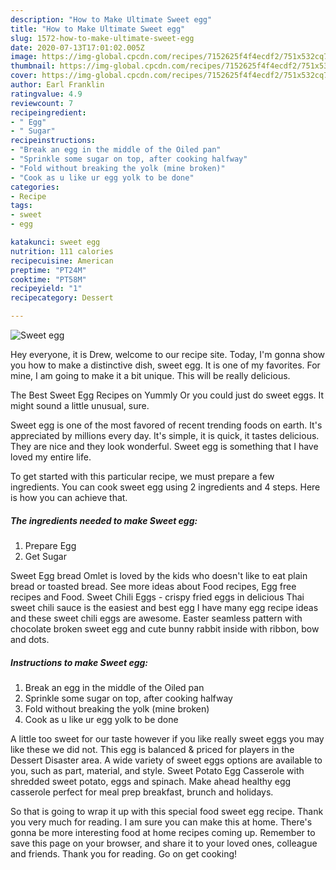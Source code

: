 ```yaml
---
description: "How to Make Ultimate Sweet egg"
title: "How to Make Ultimate Sweet egg"
slug: 1572-how-to-make-ultimate-sweet-egg
date: 2020-07-13T17:01:02.005Z
image: https://img-global.cpcdn.com/recipes/7152625f4f4ecdf2/751x532cq70/sweet-egg-recipe-main-photo.jpg
thumbnail: https://img-global.cpcdn.com/recipes/7152625f4f4ecdf2/751x532cq70/sweet-egg-recipe-main-photo.jpg
cover: https://img-global.cpcdn.com/recipes/7152625f4f4ecdf2/751x532cq70/sweet-egg-recipe-main-photo.jpg
author: Earl Franklin
ratingvalue: 4.9
reviewcount: 7
recipeingredient:
- " Egg"
- " Sugar"
recipeinstructions:
- "Break an egg in the middle of the Oiled pan"
- "Sprinkle some sugar on top, after cooking halfway"
- "Fold without breaking the yolk (mine broken)"
- "Cook as u like ur egg yolk to be done"
categories:
- Recipe
tags:
- sweet
- egg

katakunci: sweet egg 
nutrition: 111 calories
recipecuisine: American
preptime: "PT24M"
cooktime: "PT58M"
recipeyield: "1"
recipecategory: Dessert

---
```



![Sweet egg](https://img-global.cpcdn.com/recipes/7152625f4f4ecdf2/751x532cq70/sweet-egg-recipe-main-photo.jpg)

Hey everyone, it is Drew, welcome to our recipe site. Today, I'm gonna show you how to make a distinctive dish, sweet egg. It is one of my favorites. For mine, I am going to make it a bit unique. This will be really delicious.

The Best Sweet Egg Recipes on Yummly Or you could just do sweet eggs. It might sound a little unusual, sure.

Sweet egg is one of the most favored of recent trending foods on earth. It's appreciated by millions every day. It's simple, it is quick, it tastes delicious. They are nice and they look wonderful. Sweet egg is something that I have loved my entire life.


To get started with this particular recipe, we must prepare a few ingredients. You can cook sweet egg using 2 ingredients and 4 steps. Here is how you can achieve that.

<!--inarticleads1-->

##### The ingredients needed to make Sweet egg:

1. Prepare  Egg
1. Get  Sugar


Sweet Egg bread Omlet is loved by the kids who doesn&#39;t like to eat plain bread or toasted bread. See more ideas about Food recipes, Egg free recipes and Food. Sweet Chili Eggs - crispy fried eggs in delicious Thai sweet chili sauce is the easiest and best egg I have many egg recipe ideas and these sweet chili eggs are awesome. Easter seamless pattern with chocolate broken sweet egg and cute bunny rabbit inside with ribbon, bow and dots. 

<!--inarticleads2-->

##### Instructions to make Sweet egg:

1. Break an egg in the middle of the Oiled pan
1. Sprinkle some sugar on top, after cooking halfway
1. Fold without breaking the yolk (mine broken)
1. Cook as u like ur egg yolk to be done


A little too sweet for our taste however if you like really sweet eggs you may like these we did not. This egg is balanced &amp; priced for players in the Dessert Disaster area. A wide variety of sweet eggs options are available to you, such as part, material, and style. Sweet Potato Egg Casserole with shredded sweet potato, eggs and spinach. Make ahead healthy egg casserole perfect for meal prep breakfast, brunch and holidays. 

So that is going to wrap it up with this special food sweet egg recipe. Thank you very much for reading. I am sure you can make this at home. There's gonna be more interesting food at home recipes coming up. Remember to save this page on your browser, and share it to your loved ones, colleague and friends. Thank you for reading. Go on get cooking!
